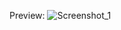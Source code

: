 Preview:
![Screenshot_1](https://user-images.githubusercontent.com/70301761/167275084-2ef368c7-2085-4b69-8fb4-719b379c2757.png)

